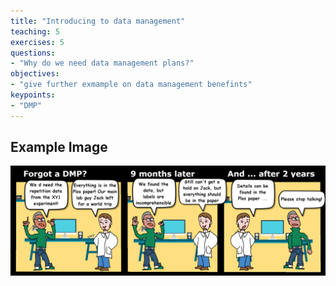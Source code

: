 ```yaml
---
title: "Introducing to data management"
teaching: 5
exercises: 5
questions:
- "Why do we need data management plans?"
objectives:
- "give further exmample on data management benefints" 
keypoints:
- "DMP"
---
```

## Example Image

![Why we need a data management plan](../fig/123dmpX.png)
